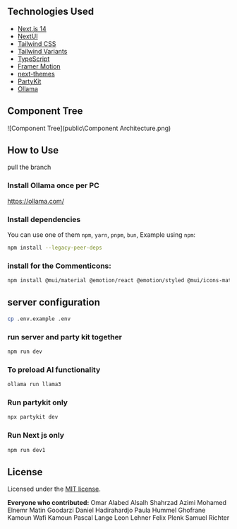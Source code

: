 
## Technologies Used

- [Next.js 14](https://nextjs.org/docs/getting-started)
- [NextUI](https://nextui.org)
- [Tailwind CSS](https://tailwindcss.com)
- [Tailwind Variants](https://tailwind-variants.org)
- [TypeScript](https://www.typescriptlang.org)
- [Framer Motion](https://www.framer.com/motion)
- [next-themes](https://github.com/pacocoursey/next-themes)
- [PartyKit](https://partykit.io)
- [Ollama](https://ollama.com/)


## Component Tree

![Component Tree](public\Component Architecture.png)

## How to Use

pull the branch 

### Install Ollama once per PC

https://ollama.com/

### Install dependencies

You can use one of them `npm`, `yarn`, `pnpm`, `bun`, Example using `npm`:

```bash
npm install --legacy-peer-deps
```

### install for the Commenticons:
```bash
npm install @mui/material @emotion/react @emotion/styled @mui/icons-material
```

## server configuration

```bash
cp .env.example .env
```
### run server and party kit together 

```bash
npm run dev
```

### To preload AI functionality

```bash
ollama run llama3
```

### Run partykit only 

```bash
npx partykit dev
```

### Run Next js only 

```bash
npm run dev1
```

## License

Licensed under the [MIT license](https://github.com/nextui-org/next-pages-template/blob/main/LICENSE).


**Everyone who contributed:**
        Omar Alabed Alsalh
        Shahrzad Azimi
        Mohamed Elnemr
        Matin Goodarzi
        Daniel Hadirahardjo
        Paula Hummel
        Ghofrane Kamoun
        Wafi Kamoun
        Pascal Lange 
        Leon Lehner
        Felix Plenk
        Samuel Richter 


